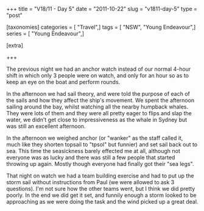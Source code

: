 +++
title = "V18/11 - Day 5"
date = "2011-10-22"
slug = "v1811-day-5"
type = "post"

[taxonomies]
categories = [ "Travel",]
tags = [ "NSW", "Young Endeavour",]
series = [ "Young Endeavour",]

[extra]

+++

The previous night we had an anchor watch instead of our normal 4-hour shift in which only 3 people were on watch, and only for an hour so as to keep an eye on the boat and perform rounds.

In the afternoon we had sail theory, and were told the purpose of each of the sails and how they affect the ship's movement. We spent the afternoon sailing around the bay, whilst watching all the nearby humpback whales. They were lots of them and they were all pretty eager to flips and slap the water, we didn't get close to impressiveness as the whale in Sydney but was still an excellent afternoon.

In the afternoon we weighed anchor (or "wanker" as the staff called it, much like they shorten topsail to "tpsol" but funnier) and set sail back out to sea. This time the seasickness barely effected me at all, although not everyone was as lucky and there was still a few people that started throwing up again. Mostly though everyone had finally got their "sea legs".

That night on watch we had a team building exercise and had to put up the storm sail without instructions from Paul (we were allowed to ask 3 questions). I'm not sure how the other teams went, but I think we did pretty poorly. In the end we did get it set, and funnily enough a storm looked to be approaching as we were doing the task and the wind picked up a great deal.